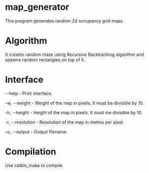 # map_generator

This program generates random 2d occupancy grid maps.

# Algorithm

It creates random maze using Recursive Backtracking algorithm and spawns random rectangles on top of it.

# Interface

--help - Print interface.

-w, --weight - Weight of the map in pixels. It must be divisible by 10.

-h, --height - Height of the map in pixels. It must me divisible by 10.

-r, --resolution - Resolution of the map in metres per pixel.

-o, --output - Output filename.

# Compilation

Use catkin_make to compile.
